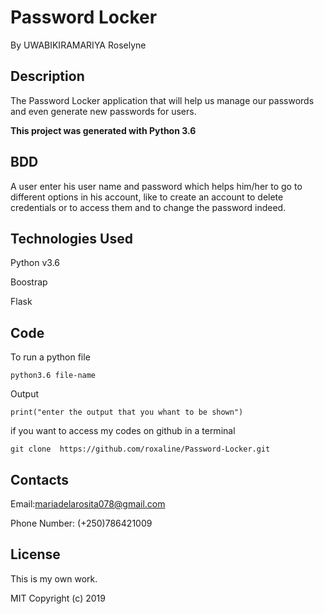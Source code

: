 # Password Locker

By UWABIKIRAMARIYA Roselyne
## Description

The Password Locker application that will help us manage our passwords and even generate new passwords for users.

**This project was generated with Python 3.6** 

## BDD

A user enter his user name and password which helps him/her to go to different options in his account, like to create an account to delete credentials or to access them and to change the password indeed.

## Technologies Used

Python v3.6

Boostrap

Flask

## Code

To run a python file

`python3.6 file-name`

Output

`print("enter the output that you whant to be shown")`

if you want to access my codes on github in a terminal

`git clone  https://github.com/roxaline/Password-Locker.git`


## Contacts
Email:mariadelarosita078@gmail.com

Phone Number: (+250)786421009

## License
This is my own work.

MIT Copyright (c) 2019

